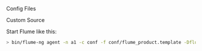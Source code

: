 
Config Files

Custom Source

Start Flume like this:
```bash
> bin/flume-ng agent -n a1 -c conf -f conf/flume_product.template -Dflume.root.logger=TRACE,console
```
